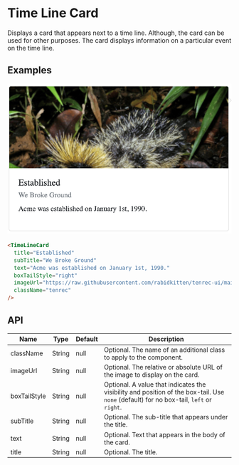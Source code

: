 # Time Line Card

Displays a card that appears next to a time line. Although, the card can be used
for other purposes. The card displays information on a particular event on the
time line.

## Examples

![Time Line Card](time-line-card.png)

``` html
<TimeLineCard
  title="Established"
  subTitle="We Broke Ground"
  text="Acme was established on January 1st, 1990."
  boxTailStyle="right"
  imageUrl="https://raw.githubusercontent.com/rabidkitten/tenrec-ui/main/docs/tenrec.jpg"
  className="tenrec"
/>
```

## API

| Name  | Type  | Default | Description |
|---|---|---|---|
| className | String | null | Optional. The name of an additional class to apply to the component. |
| imageUrl  | String | null | Optional. The relative or absolute URL of the image to display on the card. |
| boxTailStyle | String | null | Optional. A value that indicates the visibility and position of the box-tail. Use `none` (default) for no box-tail, `left` or `right`. |
| subTitle | String | null | Optional. The sub-title that appears under the title. |
| text | String | null | Optional. Text that appears in the body of the card. |
| title | String | null | Optional. The title. |
